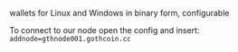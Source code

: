 wallets for Linux and Windows in binary form, configurable

To connect to our node open the config and insert:  
`addnode=gthnode001.gothcoin.cc`
